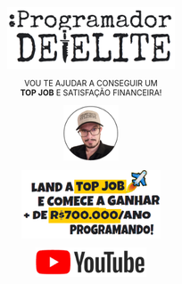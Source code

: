 <p align="center"><img width="300" alt="logo image" src="https://github.com/treslines/progdeelite/blob/main/public/logo_prog.png"></p>

<p align="center" >
  VOU TE AJUDAR A CONSEGUIR UM </br><strong>TOP JOB</strong> E SATISFAÇÃO FINANCEIRA!
</p>

<p align="center" >
  <img class="rounded-circle img-responsive" width="100" alt="100x100" src="https://github.com/treslines/progdeelite/blob/main/public/perfil.png" />
</p>

<p align="center" >
  <img class="rounded-circle img-responsive" width="250" alt="250x250" src="https://github.com/treslines/progdeelite/blob/main/public/banner_teaser.png" />
</p>

<p align="center">
	<!--
	   <a href="https://www.instagram.com/progdeelite/" ><img class="img-responsive" width="46" alt="46x46" src="https://github.com/treslines/progdeelite/blob/main/public/insta_icon.png" data-holder-rendered="true" style="cursor: 'pointer'"/>
	   <a href="https://twitter.com/progdeelite" ><img class="img-responsive" width="46" alt="46x46" src="https://github.com/treslines/progdeelite/blob/main/public/twitter_icon.png" data-holder-rendered="true" style="cursor: 'pointer'"/>
	   <a href="https://web.facebook.com/progdeelite" ><img class="img-responsive" width="46" alt="46x46" src="https://github.com/treslines/progdeelite/blob/main/public/face_icon.png" data-holder-rendered="true" style="cursor: 'pointer'"/>
-->
	   <a href="https://www.youtube.com/channel/UCsEdUK6zNAA95aGlqoBOclQ" ><img class="img-responsive" width="200" alt="46x46" src="https://github.com/treslines/progdeelite/blob/main/public/youtube_icon.png" data-holder-rendered="true" style="cursor: 'pointer'"/>
	</p>

